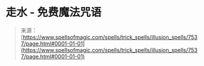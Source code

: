 <!--yml

category: 未分类

date: 2024-06-12 18:42:36

-->

# 走水 - 免费魔法咒语

> 来源：[https://www.spellsofmagic.com/spells/trick_spells/illusion_spells/7537/page.html#0001-01-01](https://www.spellsofmagic.com/spells/trick_spells/illusion_spells/7537/page.html#0001-01-01)
